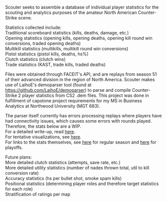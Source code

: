 Scouter seeks to assemble a database of individual player statistics for the scouting and analytics purposes of the amateur North American Counter-Strike scene. <br/>

Statistics collected include: <br/>
Traditional scoreboard statistics (kills, deaths, damage, etc.) <br/>
Opening statistics (opening kills, opening deaths, opening kill round win conversions, traded opening deaths) <br/>
Multikill statistics (multikills, multikill round win conversions) <br/>
Pistol statistics (pistol kills, deaths, hs%) <br/>
Clutch statistics (clutch wins) <br/>
Trade statistics (KAST, trade kills, traded deaths) <br/>


Files were obtained through FACEIT's API, and are replays from season 51 of their advanced division in the region of North America. 
Scouter makes use of LaihoE's demoparser tool (found at https://github.com/LaihoE/demoparser) to parse and compile Counter-Strike 2 player statistics from CS2 .dem files. 
This project was done in fulfillment of capstone project requirements for my MS in Business Analytics at Northwood University (MGT 683). <br/>

The parser itself currently has errors processing replays where players have had connectivity issues, which causes some errors with rounds played. Therefore, the stats below are a WIP. <br/>
For a detailed write-up, read [here](https://drive.google.com/file/d/1ToyujwOU4a1vT85PSfO8bE3BSYIg8DAo/view?usp=sharing). <br/>
For tentative visualizations, see [here](https://public.tableau.com/app/profile/benjamin.mauldin/viz/PlayoffStats_17342277879400/Aggression). <br/>
For links to the stats themselves, see [here](https://docs.google.com/spreadsheets/d/14VX9sPJ73NpPNvmdsaxyJrjUthXKz7p-TGmh6vEIOxs/edit?gid=908267265#gid=908267265) for regular season and [here](https://docs.google.com/spreadsheets/d/1AIXK8a1fjrWflYPCML3fzShTOimCZ4MbEYmTgOKh5CA/edit?gid=444461729#gid=444461729) for playoffs.


Future plans: <br/>
More detailed clutch statistics (attempts, save rate, etc.) <br/>
More detailed utility statistics (number of nades thrown total, util to kill conversion rate) <br/>
Accuracy statistics (hs per bullet shot, smoke spam kills) <br/>
Positional statistics (determining player roles and therefore target statistics for each role) <br/>
Stratification of ratings per map <br/>
